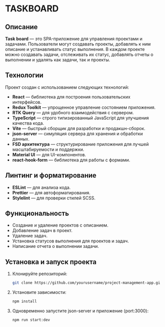 # TASKBOARD

## Описание
**Task board** — это SPA-приложение для управления проектами и задачами. Пользователи могут создавать проекты, добавлять к ним описание и устанавливать статус выполнения. В каждом проекте можно создавать задачи, отслеживать их статус, добавлять отчеты о выполнении и удалять как задачи, так и проекты.

## Технологии
Проект создан с использованием следующих технологий:

- **React** — библиотека для построения пользовательских интерфейсов.
- **Redux Toolkit** — упрощенное управление состоянием приложения.
- **RTK Query** — для удобного взаимодействия с сервером.
- **TypeScript** — строго типизированный JavaScript для улучшения качества кода.
- **Vite** — быстрый сборщик для разработки и продакшн-сборок.
- **json-server** — симуляция сервера для хранения и обработки данных.
- **FSD архитектура** — структурирование приложения для лучшей масштабируемости и поддержки.
- **Material UI** — для UI-компонентов.
- **react-hook-form** — библиотека для работы с формами.

## Линтинг и форматирование
- **ESLint** — для анализа кода.
- **Prettier** — для автоформатирования.
- **Stylelint** — для проверки стилей SCSS.

## Функциональность
- Создание и удаление проектов с описанием.
- Добавление задач в проект.
- Удаление задач.
- Установка статусов выполнения для проектов и задач.
- Написание отчета о выполнении задачи.

## Установка и запуск проекта

1. Клонируйте репозиторий:
   ```bash
   git clone https://github.com/yourusername/project-management-app.git

2. Установите зависимости:
   ```bash
   npm install

3. Одновременно запустите json-server и приложение (port:3000):
   ```bash
   npm run start:dev